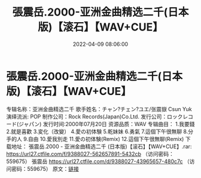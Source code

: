﻿---
title: 張震岳.2000-亚洲金曲精选二千(日本版)【滚石】【WAV+CUE】
date: 2022-04-09 08:06:00
categories: WAV车载音乐、镜像
tags: 国语流行
---
# 張震岳.2000-亚洲金曲精选二千(日本版)【滚石】【WAV+CUE】

专辑名称：亚洲金曲精选二千
歌手姓名：チャン?チェン?ユエ/张震嶽 Csun Yuk
演绎流派: POP
制作公司：Rock Records(Japan)Co.Ltd.
发行公司：ロックレコード(ジャパン)
发行时间:2000年07月20日
资源品质：WAV
专辑曲目：
1.我要錢
2.就是喜歡
3.変化（改變）
4.愛の初体験
5.乾妹妹
6.勇氣
7.這個下午很無聊
8.分手的人
9.自由
10.愛我別走
11.愛の初体験(Remix)
12.這個下午很無聊(Remix)
下载地址：
張震岳.2000 - 亚洲金曲精选二千 (日本版)【滚石】【WAV+CUE】.rar: https://url27.ctfile.com/f/9388027-562657891-5432cb
（访问密码：559675）
張震岳
https://url27.ctfile.com/d/9388027-43965657-480c7c
（访问密码：559675）
原文：[链接](https://blog.sina.com.cn/s/blog_1647c7e7601030wkq.html)